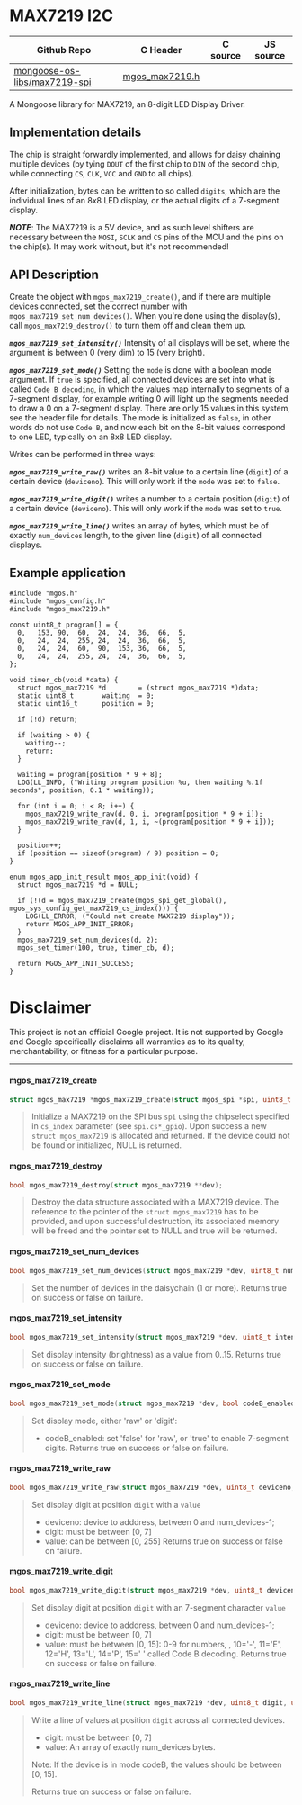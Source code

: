 # MAX7219 I2C
| Github Repo | C Header | C source  | JS source |
| ----------- | -------- | --------  | ----------------- |
| [mongoose-os-libs/max7219-spi](https://github.com/mongoose-os-libs/max7219-spi) | [mgos_max7219.h](https://github.com/mongoose-os-libs/max7219-spi/blob/master/include/mgos_max7219.h) | &nbsp;  | &nbsp;         |



A Mongoose library for MAX7219, an 8-digit LED Display Driver.

## Implementation details

The chip is straight forwardly implemented, and allows for daisy chaining
multiple devices (by tying `DOUT` of the first chip to `DIN` of the second
chip, while connecting `CS`, `CLK`, `VCC` and `GND` to all chips).

After initialization, bytes can be written to so called `digits`, which are
the individual lines of an 8x8 LED display, or the actual digits of a 7-segment
display.

***NOTE***: The MAX7219 is a 5V device, and as such level shifters are
necessary between the `MOSI`, `SCLK` and `CS` pins of the MCU and the pins
on the chip(s). It may work without, but it's not recommended!

## API Description

Create the object with `mgos_max7219_create()`, and if there are multiple
devices connected, set the correct number with `mgos_max7219_set_num_devices()`.
When you're done using the display(s), call `mgos_max7219_destroy()` to turn
them off and clean them up.

***`mgos_max7219_set_intensity()`*** Intensity of all displays will be set,
where the argument is between 0 (very dim) to 15 (very bright). 

***`mgos_max7219_set_mode()`*** Setting the `mode` is done with a boolean
mode argument. If `true` is specified, all connected devices are set into what
is called `Code B decoding`, in which the values map internally to segments of
a 7-segment display, for example writing 0 will light up the segments needed to
draw a 0 on a 7-segment display. There are only 15 values in this system, see
the header file for details. The mode is initialized as `false`, in other words
do not use `Code B`, and now each bit on the 8-bit values correspond to one LED,
typically on an 8x8 LED display.

Writes can be performed in three ways:

***`mgos_max7219_write_raw()`*** writes an 8-bit value to a certain line (`digit`) of
a certain device (`deviceno`). This will only work if the `mode` was set to `false`.

***`mgos_max7219_write_digit()`*** writes a number to a certain position (`digit`) of
a certain device (`deviceno`). This will only work if the `mode` was set to `true`.

***`mgos_max7219_write_line()`*** writes an array of bytes, which must be of exactly
`num_devices` length, to the given line (`digit`) of all connected displays.


## Example application

```
#include "mgos.h"
#include "mgos_config.h"
#include "mgos_max7219.h"

const uint8_t program[] = {
  0,   153, 90,  60,  24,  24,  36,  66,  5,
  0,   24,  24,  255, 24,  24,  36,  66,  5,
  0,   24,  24,  60,  90,  153, 36,  66,  5,
  0,   24,  24,  255, 24,  24,  36,  66,  5,
};

void timer_cb(void *data) {
  struct mgos_max7219 *d        = (struct mgos_max7219 *)data;
  static uint8_t       waiting  = 0;
  static uint16_t      position = 0;

  if (!d) return;

  if (waiting > 0) {
    waiting--;
    return;
  }

  waiting = program[position * 9 + 8];
  LOG(LL_INFO, ("Writing program position %u, then waiting %.1f seconds", position, 0.1 * waiting));

  for (int i = 0; i < 8; i++) {
    mgos_max7219_write_raw(d, 0, i, program[position * 9 + i]);
    mgos_max7219_write_raw(d, 1, i, ~(program[position * 9 + i]));
  }

  position++;
  if (position == sizeof(program) / 9) position = 0;
}

enum mgos_app_init_result mgos_app_init(void) {
  struct mgos_max7219 *d = NULL;

  if (!(d = mgos_max7219_create(mgos_spi_get_global(), mgos_sys_config_get_max7219_cs_index())) {
    LOG(LL_ERROR, ("Could not create MAX7219 display"));
    return MGOS_APP_INIT_ERROR;
  }
  mgos_max7219_set_num_devices(d, 2);
  mgos_set_timer(100, true, timer_cb, d);

  return MGOS_APP_INIT_SUCCESS;
}
```

# Disclaimer

This project is not an official Google project. It is not supported by Google
and Google specifically disclaims all warranties as to its quality,
merchantability, or fitness for a particular purpose.


 ----- 
#### mgos_max7219_create

```c
struct mgos_max7219 *mgos_max7219_create(struct mgos_spi *spi, uint8_t cs_index);
```
> 
> Initialize a MAX7219 on the SPI bus `spi` using the chipselect specified in
> `cs_index` parameter (see `spi.cs*_gpio`). Upon success a new
> `struct mgos_max7219` is  allocated and returned.
> If the device could not be found or initialized, NULL is returned.
>  
#### mgos_max7219_destroy

```c
bool mgos_max7219_destroy(struct mgos_max7219 **dev);
```
> 
> Destroy the data structure associated with a MAX7219 device. The reference
> to the pointer of the `struct mgos_max7219` has to be provided, and upon
> successful destruction, its associated memory will be freed and the pointer
> set to NULL and true will be returned.
>  
#### mgos_max7219_set_num_devices

```c
bool mgos_max7219_set_num_devices(struct mgos_max7219 *dev, uint8_t num_devices);
```
> 
> Set the number of devices in the daisychain (1 or more).
> Returns true on success or false on failure.
>  
#### mgos_max7219_set_intensity

```c
bool mgos_max7219_set_intensity(struct mgos_max7219 *dev, uint8_t intensity);
```
> 
> Set display intensity (brightness) as a value from 0..15.
> Returns true on success or false on failure.
>  
#### mgos_max7219_set_mode

```c
bool mgos_max7219_set_mode(struct mgos_max7219 *dev, bool codeB_enabled);
```
>  Set display mode, either 'raw' or 'digit':
> - codeB_enabled: set 'false' for 'raw', or 'true' to enable 7-segment digits.
> Returns true on success or false on failure.
>  
#### mgos_max7219_write_raw

```c
bool mgos_max7219_write_raw(struct mgos_max7219 *dev, uint8_t deviceno, uint8_t digit, uint8_t value);
```
> 
> Set display digit at position `digit` with a `value`
> - deviceno: device to adddress, between 0 and num_devices-1;
> - digit: must be between [0, 7]
> - value: can be between [0, 255]
> Returns true on success or false on failure.
>  
#### mgos_max7219_write_digit

```c
bool mgos_max7219_write_digit(struct mgos_max7219 *dev, uint8_t deviceno, uint8_t digit, uint8_t value);
```
> 
> Set display digit at position `digit` with an 7-segment character `value`
> - deviceno: device to adddress, between 0 and num_devices-1;
> - digit: must be between [0, 7]
> - value: must be between [0, 15]:
>          0-9 for numbers, , 10='-', 11='E', 12='H', 13='L', 14='P', 15=' '
>          called Code B decoding.
> Returns true on success or false on failure.
>  
#### mgos_max7219_write_line

```c
bool mgos_max7219_write_line(struct mgos_max7219 *dev, uint8_t digit, uint8_t *value);
```
> 
> Write a line of values at position `digit` across all connected devices.
> - digit: must be between [0, 7]
> - value: An array of exactly num_devices bytes.
> 
> Note: If the device is in mode codeB, the values should be between [0, 15].
> 
> Returns true on success or false on failure.
>  
